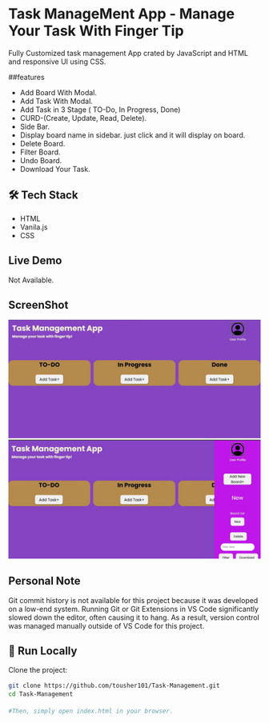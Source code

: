 # Task ManageMent App - Manage Your Task With Finger Tip
Fully Customized task management App crated by JavaScript and HTML and responsive UI using CSS.

##features
- Add Board With Modal.
- Add Task With Modal.
- Add Task in 3 Stage ( TO-Do, In Progress, Done)
- CURD-(Create, Update, Read, Delete).
- Side Bar.
- Display board name in sidebar. just click and it will display on board.
- Delete Board.
- Filter Board.
- Undo Board.
- Download Your Task.

## 🛠 Tech Stack

- HTML
- Vanila.js
- CSS

## Live Demo
Not Available.

## ScreenShot
![Task Managent App](./assets/1.JPG)
![Task Managent App](./assets/2.JPG)

## Personal Note
Git commit history is not available for this project because it was developed on a low-end system.
Running Git or Git Extensions in VS Code significantly slowed down the editor, often causing it to hang.
As a result, version control was managed manually outside of VS Code for this project.


## 🚀 Run Locally

Clone the project:

```bash
git clone https://github.com/tousher101/Task-Management.git
cd Task-Management

#Then, simply open index.html in your browser.







